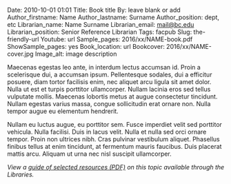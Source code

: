 Date: 2010-10-01 01:01
Title: Book title
By: leave blank or add
Author_firstname: Name
Author_lastname: Surname
Author_position: dept, etc
Librarian_name: Name Surname
Librarian_email: mail@bc.edu
Librarian_position: Senior Reference Librarian
Tags: facpub
Slug: the-friendly-url 
Youtube: url
Sample_pages: 2016/xx/NAME-book.pdf
ShowSample_pages: yes
Book_location: url
Bookcover: 2016/xx/NAME-cover.jpg
Image_alt: image description

Maecenas egestas leo ante, in interdum lectus accumsan id. Proin a scelerisque dui, a accumsan ipsum. Pellentesque sodales, dui a efficitur posuere, diam tortor facilisis enim, nec aliquet arcu ligula sit amet dolor. Nulla ut est et turpis porttitor ullamcorper. Nullam lacinia eros sed tellus vulputate mollis. Maecenas lobortis metus at augue consectetur tincidunt. Nullam egestas varius massa, congue sollicitudin erat ornare non. Nulla tempor augue eu elementum hendrerit.

Nullam eu luctus augue, eu porttitor sem. Fusce imperdiet velit sed porttitor vehicula. Nulla facilisi. Duis in lacus velit. Nulla et nulla sed orci ornare tempor. Proin non ultrices nibh. Cras pulvinar vestibulum aliquet. Phasellus finibus tellus at enim tincidunt, at fermentum mauris faucibus. Duis placerat mattis arcu. Aliquam ut urna nec nisl suscipit ullamcorper. 

<em>View a <a href="http://library.bc.edu/theme/img/facpub/2015/XX/NAME-guide.pdf">guide of selected resources (PDF)</a> on this topic available through the Libraries. </em>